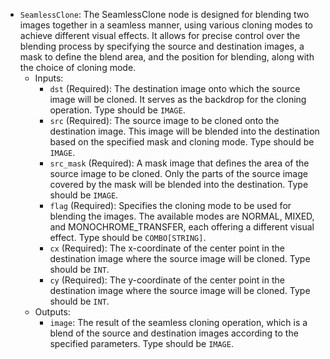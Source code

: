 - `SeamlessClone`: The SeamlessClone node is designed for blending two images together in a seamless manner, using various cloning modes to achieve different visual effects. It allows for precise control over the blending process by specifying the source and destination images, a mask to define the blend area, and the position for blending, along with the choice of cloning mode.
    - Inputs:
        - `dst` (Required): The destination image onto which the source image will be cloned. It serves as the backdrop for the cloning operation. Type should be `IMAGE`.
        - `src` (Required): The source image to be cloned onto the destination image. This image will be blended into the destination based on the specified mask and cloning mode. Type should be `IMAGE`.
        - `src_mask` (Required): A mask image that defines the area of the source image to be cloned. Only the parts of the source image covered by the mask will be blended into the destination. Type should be `IMAGE`.
        - `flag` (Required): Specifies the cloning mode to be used for blending the images. The available modes are NORMAL, MIXED, and MONOCHROME_TRANSFER, each offering a different visual effect. Type should be `COMBO[STRING]`.
        - `cx` (Required): The x-coordinate of the center point in the destination image where the source image will be cloned. Type should be `INT`.
        - `cy` (Required): The y-coordinate of the center point in the destination image where the source image will be cloned. Type should be `INT`.
    - Outputs:
        - `image`: The result of the seamless cloning operation, which is a blend of the source and destination images according to the specified parameters. Type should be `IMAGE`.
